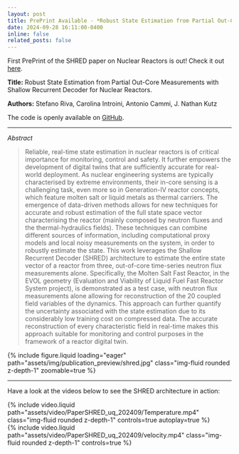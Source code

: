 ```yaml
---
layout: post
title: PrePrint Available - *Robust State Estimation from Partial Out-Core Measurements with Shallow Recurrent Decoder for Nuclear Reactors*
date: 2024-09-28 16:11:00-0400
inline: false
related_posts: false
---
```


First PrePrint of the SHRED paper on Nuclear Reactors is out! Check it out [here](https://arxiv.org/abs/2409.12550).

**Title:** Robust State Estimation from Partial Out-Core Measurements with Shallow Recurrent Decoder for Nuclear Reactors.

**Authors:** Stefano Riva, Carolina Introini, Antonio Cammi, J. Nathan Kutz

The code is openly available on [GitHub](https://github.com/ERMETE-Lab/NuSHRED).

---

*Abstract*
> Reliable, real-time state estimation in nuclear reactors is of critical importance for monitoring, control and safety. It further empowers the development of digital twins that are sufficiently accurate for real-world deployment. As nuclear engineering systems are typically characterised by extreme environments, their in-core sensing is a challenging task, even more so in Generation-IV reactor concepts, which feature molten salt or liquid metals as thermal carriers. The emergence of data-driven methods allows for new techniques for accurate and robust estimation of the full state space vector characterising the reactor (mainly composed by neutron fluxes and the thermal-hydraulics fields). These techniques can combine different sources of information, including computational proxy models and local noisy measurements on the system, in order to robustly estimate the state. This work leverages the Shallow Recurrent Decoder (SHRED) architecture to estimate the entire state vector of a reactor from three, out-of-core time-series neutron flux measurements alone. Specifically, the Molten Salt Fast Reactor, in the EVOL geometry (Evaluation and Viability of Liquid Fuel Fast Reactor System project), is demonstrated as a test case, with neutron flux measurements alone allowing for reconstruction of the 20 coupled field variables of the dynamics. This approach can further quantify the uncertainty associated with the state estimation due to its considerably low training cost on compressed data. The accurate reconstruction of every characteristic field in real-time makes this approach suitable for monitoring and control purposes in the framework of a reactor digital twin.

<div class="row mt-3">
    <div class="col-sm mt-3 mt-md-0">
        {% include figure.liquid loading="eager" path="assets/img/publication_preview/shred.jpg" class="img-fluid rounded z-depth-1" zoomable=true %}
    </div>
</div>

---

Have a look at the videos below to see the SHRED architecture in action:

<div class="row mt-3">
    <div class="col-sm mt-3 mt-md-0">
        {% include video.liquid path="assets/video/PaperSHRED_uq_202409/Temperature.mp4" class="img-fluid rounded z-depth-1" controls=true autoplay=true %}
    </div>
<div class="row mt-3">
    <div class="col-sm mt-3 mt-md-0">
        {% include video.liquid path="assets/video/PaperSHRED_uq_202409/velocity.mp4" class="img-fluid rounded z-depth-1" controls=true %}
    </div>
</div>
